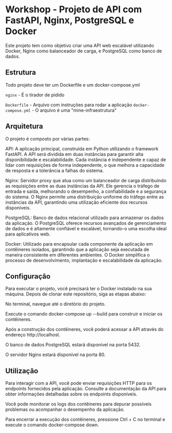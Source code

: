 # Workshop - Projeto de API com FastAPI, Nginx, PostgreSQL e Docker

Este projeto tem como objetivo criar uma API web escalável utilizando Docker, Nginx como balanceador de carga, e PostgreSQL como banco de dados.

## Estrutura
Todo projeto deve ter um Dockerfile e um docker-compose.yml

`nginx` - É o tirador de pidido

`Dockerfile` - Arquivo com instruções para rodar a aplicação
`docker-compose.yml` - O arquivo é uma "mine-infraestrutura"

## Arquitetura
O projeto é composto por várias partes:

API: A aplicação principal, construída em Python utilizando o framework FastAPI. A API será dividida em duas instâncias para garantir alta disponibilidade e escalabilidade. Cada instância é independente e capaz de lidar com requisições de forma independente, o que melhora a capacidade de resposta e a tolerância a falhas do sistema.

Nginx: Servidor proxy que atua como um balanceador de carga distribuindo as requisições entre as duas instâncias da API. Ele gerencia o tráfego de entrada e saída, melhorando o desempenho, a confiabilidade e a segurança do sistema. O Nginx permite uma distribuição uniforme do tráfego entre as instâncias da API, garantindo uma utilização eficiente dos recursos disponíveis.

PostgreSQL: Banco de dados relacional utilizado para armazenar os dados da aplicação. O PostgreSQL oferece recursos avançados de gerenciamento de dados e é altamente confiável e escalável, tornando-o uma escolha ideal para aplicativos web.

Docker: Utilizado para encapsular cada componente da aplicação em contêineres isolados, garantindo que a aplicação seja executada de maneira consistente em diferentes ambientes. O Docker simplifica o processo de desenvolvimento, implantação e escalabilidade da aplicação.

## Configuração
Para executar o projeto, você precisará ter o Docker instalado na sua máquina. Depois de clonar este repositório, siga as etapas abaixo:

No terminal, navegue até o diretório do projeto.

Execute o comando docker-compose up --build para construir e iniciar os contêineres.

Após a construção dos contêineres, você poderá acessar a API através do endereço http://localhost.

O banco de dados PostgreSQL estará disponível na porta 5432.

O servidor Nginx estará disponível na porta 80.

## Utilização
Para interagir com a API, você pode enviar requisições HTTP para os endpoints fornecidos pela aplicação. Consulte a documentação da API para obter informações detalhadas sobre os endpoints disponíveis.

Você pode monitorar os logs dos contêineres para depurar possíveis problemas ou acompanhar o desempenho da aplicação.

Para encerrar a execução dos contêineres, pressione Ctrl + C no terminal e execute o comando docker-compose down.